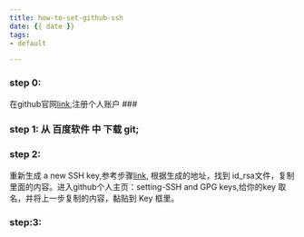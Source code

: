 ```yaml
---
title: how-to-set-github-ssh
date: {{ date }}
tags:
- default

---
```


### step 0: 

在github官网[link](https://github.com/),注册个人账户 ###

### step 1: 从 百度软件 中 下载 git; ###


### step 2: 

重新生成 a new SSH key,参考步骤[link](https://help.github.com/articles/generating-a-new-ssh-key-and-adding-it-to-the-ssh-agent/), 根据生成的地址，找到 id_rsa文件，复制里面的内容。进入github个人主页：setting-SSH and GPG keys,给你的key 取名，并将上一步复制的内容，黏贴到 Key 框里。


### step:3:  ###

